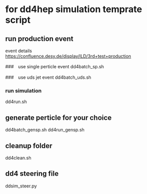 # for dd4hep simulation temprate script

## run production event

event details  
https://confluence.desy.de/display/ILD/3rd+test+production

###　use single perticle event
dd4batch_sp.sh

###　use uds jet event
dd4batch_uds.sh

### run simulation
dd4run.sh

## generate perticle for your choice
dd4batch_gensp.sh
dd4run_gensp.sh

## cleanup folder

dd4clean.sh

## dd4 steering file
ddsim_steer.py

